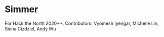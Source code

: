 # Simmer
For Hack the North 2020++.
Contributors: Vyomesh Iyengar, Michelle Lin, Siena Cizdziel, Andy Wu
